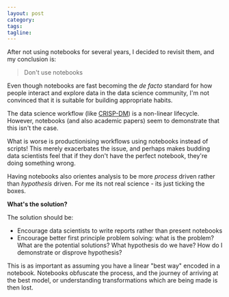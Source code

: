 ```yaml
---
layout: post
category:
tags:
tagline:
---
```


After not using notebooks for several years, I decided to revisit them, and my conclusion is:

> Don't use notebooks

Even though notebooks are fast becoming the _de facto_ standard for how people interact and explore data in the data science community, I'm not convinced that it is suitable for building appropriate habits.

The data science workflow (like [CRISP-DM](https://en.wikipedia.org/wiki/Cross-industry_standard_process_for_data_mining)) is a non-linear lifecycle. However, notebooks (and also academic papers) seem to demonstrate that this isn't the case.

What is worse is productionising workflows using notebooks instead of scripts! This merely exacerbates the issue, and perhaps makes budding data scientists feel that if they don't have the perfect notebook, they're doing something wrong.

Having notebooks also orientes analysis to be more _process_ driven rather than _hypothesis_ driven. For me its not real science - its just ticking the boxes.

**What's the solution?**

The solution should be:

- Encourage data scientists to write reports rather than present notebooks
- Encourage better first principle problem solving: what is the problem? What are the potential solutions? What hypothesis do we have? How do I demonstrate or disprove hypothesis?

This is as important as assuming you have a linear "best way" encoded in a notebook. Notebooks obfuscate the process, and the journey of arriving at the best model, or understanding transformations which are being made is then lost.
